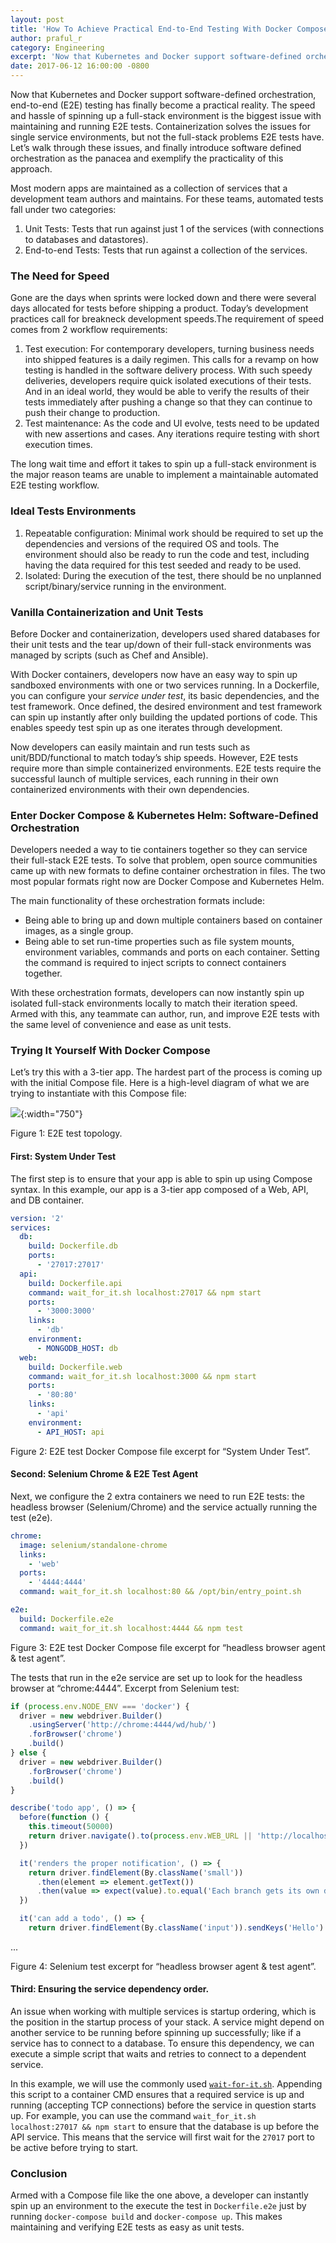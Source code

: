 ```yaml
---
layout: post
title: 'How To Achieve Practical End-to-End Testing With Docker Compose'
author: praful_r
category: Engineering
excerpt: 'Now that Kubernetes and Docker support software-defined orchestration, end-to-end (E2E) testing has finally become a practical reality. We’ll walk through the biggest issue with maintaining and running E2E tests: the speed and hassle of spinning up a full-stack environment. Then we’ll cover how containerization solves single service environment problems, but not the full-stack environment problems E2E tests need. And finally, introduce software-defined orchestration as the panacea and exemplify the practicality of this approach through an example.'
date: 2017-06-12 16:00:00 -0800
---
```


Now that Kubernetes and Docker support software-defined orchestration, end-to-end (E2E) testing has finally become a practical reality. The speed and hassle of spinning up a full-stack environment is the biggest issue with maintaining and running E2E tests. Containerization solves the issues for single service environments, but not the full-stack problems E2E tests have. Let’s walk through these issues, and finally introduce software defined orchestration as the panacea and exemplify the practicality of this approach.

Most modern apps are maintained as a collection of services that a development team authors and maintains. For these teams, automated tests fall under two categories:

1. Unit Tests: Tests that run against just 1 of the services (with connections to databases and datastores).
2. End-to-end Tests: Tests that run against a collection of the services.

### The Need for Speed

Gone are the days when sprints were locked down and there were several days allocated for tests before shipping a product. Today’s development practices call for breakneck development speeds.The requirement of speed comes from 2 workflow requirements:

1. Test execution: For contemporary developers, turning business needs into shipped features is a daily regimen. This calls for a revamp on how testing is handled in the software delivery process. With such speedy deliveries, developers require quick isolated executions of their tests. And in an ideal world, they would be able to verify the results of their tests immediately after pushing a change so that they can continue to push their change to production.
2. Test maintenance: As the code and UI evolve, tests need to be updated with new assertions and cases. Any iterations require testing with short execution times.

The long wait time and effort it takes to spin up a full-stack environment is the major reason teams are unable to implement a maintainable automated E2E testing workflow.

### Ideal Tests Environments

1. Repeatable configuration: Minimal work should be required to set up the dependencies and versions of the required OS and tools. The environment should also be ready to run the code and test, including having the data required for this test seeded and ready to be used.
2. Isolated: During the execution of the test, there should be no unplanned script/binary/service running in the environment.

### Vanilla Containerization and Unit Tests

Before Docker and containerization, developers used shared databases for their unit tests and the tear up/down of their full-stack environments was managed by scripts (such as Chef and Ansible).

With Docker containers, developers now have an easy way to spin up sandboxed environments with one or two services running. In a Dockerfile, you can configure your *service under test*, its basic dependencies, and the test framework. Once defined, the desired environment and test framework can spin up instantly after only building the updated portions of code. This enables speedy test spin up as one iterates through development.

Now developers can easily maintain and run tests such as unit/BDD/functional to match today’s ship speeds. However, E2E tests require more than simple containerized environments. E2E tests require the successful launch of multiple services, each running in their own containerized environments with their own dependencies.

### Enter Docker Compose & Kubernetes Helm: Software-Defined Orchestration

Developers needed a way to tie containers together so they can service their full-stack E2E tests. To solve that problem, open source communities came up with new formats to define container orchestration in files. The two most popular formats right now are Docker Compose and Kubernetes Helm.

The main functionality of these orchestration formats include:

* Being able to bring up and down multiple containers based on container images, as a single group.
* Being able to set run-time properties such as file system mounts, environment variables, commands and ports on each container. Setting the command is required to inject scripts to connect containers together.

With these orchestration formats, developers can now instantly spin up isolated full-stack environments locally to match their iteration speed. Armed with this, any teammate can author, run, and improve E2E tests with the same level of convenience and ease as unit tests.

### Trying It Yourself With Docker Compose

Let’s try this with a 3-tier app. The hardest part of the process is coming up with the initial Compose file. Here is a high-level diagram of what we are trying to instantiate with this Compose file:

![](images/posts/2017-06-12-ss1.png){:width="750"}

<p class="caption">Figure 1: E2E test topology.</p>

#### First: System Under Test

The first step is to ensure that your app is able to spin up using Compose syntax. In this example, our app is a 3-tier app composed of a Web, API, and DB container.

```yaml
version: '2'
services:
  db:
    build: Dockerfile.db
    ports:
      - '27017:27017'
  api:
    build: Dockerfile.api
    command: wait_for_it.sh localhost:27017 && npm start
    ports:
      - '3000:3000'
    links:
      - 'db'
    environment:
      - MONGODB_HOST: db
  web:
    build: Dockerfile.web
    command: wait_for_it.sh localhost:3000 && npm start
    ports:
      - '80:80'
    links:
      - 'api'
    environment:
      - API_HOST: api
```

<p class="caption">Figure 2: E2E test Docker Compose file excerpt for “System Under Test”.</p>

#### Second: Selenium Chrome &  E2E Test Agent

Next, we configure the 2 extra containers we need to run E2E tests: the headless browser (Selenium/Chrome) and the service actually running the test (e2e).

```yaml
chrome:
  image: selenium/standalone-chrome
  links:
    - 'web'
  ports:
    - '4444:4444'
  command: wait_for_it.sh localhost:80 && /opt/bin/entry_point.sh

e2e:
  build: Dockerfile.e2e
  command: wait_for_it.sh localhost:4444 && npm test
```

<p class="caption">Figure 3: E2E test Docker Compose file excerpt for “headless browser agent & test agent”.</p>

The tests that run in the e2e service are set up to look for the headless browser at “chrome:4444”. Excerpt from Selenium test:

```javascript
if (process.env.NODE_ENV === 'docker') {
  driver = new webdriver.Builder()
    .usingServer('http://chrome:4444/wd/hub/')
    .forBrowser('chrome')
    .build()
} else {
  driver = new webdriver.Builder()
    .forBrowser('chrome')
    .build()
}

describe('todo app', () => {
  before(function () {
    this.timeout(50000)
    return driver.navigate().to(process.env.WEB_URL || 'http://localhost')
  })

  it('renders the proper notification', () => {
    return driver.findElement(By.className('small'))
      .then(element => element.getText())
      .then(value => expect(value).to.equal('Each branch gets its own database. Check it out and then head back to Runnable.'))
  })

  it('can add a todo', () => {
    return driver.findElement(By.className('input')).sendKeys('Hello')
```

<div class="grid-block code-overflow code-end">...</div>

<p class="caption">Figure 4: Selenium test excerpt for “headless browser agent & test agent”.</p>

#### Third: Ensuring the service dependency order.

An issue when working with multiple services is startup ordering, which is the position in the startup process of your stack. A service might depend on another service to be running before spinning up successfully; like if a service has to connect to a database. To ensure this dependency, we can execute a simple script that waits and retries to connect to a dependent service.

In this example, we will use the commonly used [`wait-for-it.sh`](https://github.com/vishnubob/wait-for-it). Appending this script to a container CMD ensures that a required service is up and running (accepting TCP connections) before the service in question starts up. For example, you can use the command `wait_for_it.sh localhost:27017 && npm start` to ensure that the database is up before the API service. This means that the service will first wait for the `27017` port to be active before trying to start.

### Conclusion

Armed with a Compose file like the one above, a developer can instantly spin up an environment to the execute the test in `Dockerfile.e2e` just by running `docker-compose build` and `docker-compose up`. This makes maintaining and verifying E2E tests as easy as unit tests.
